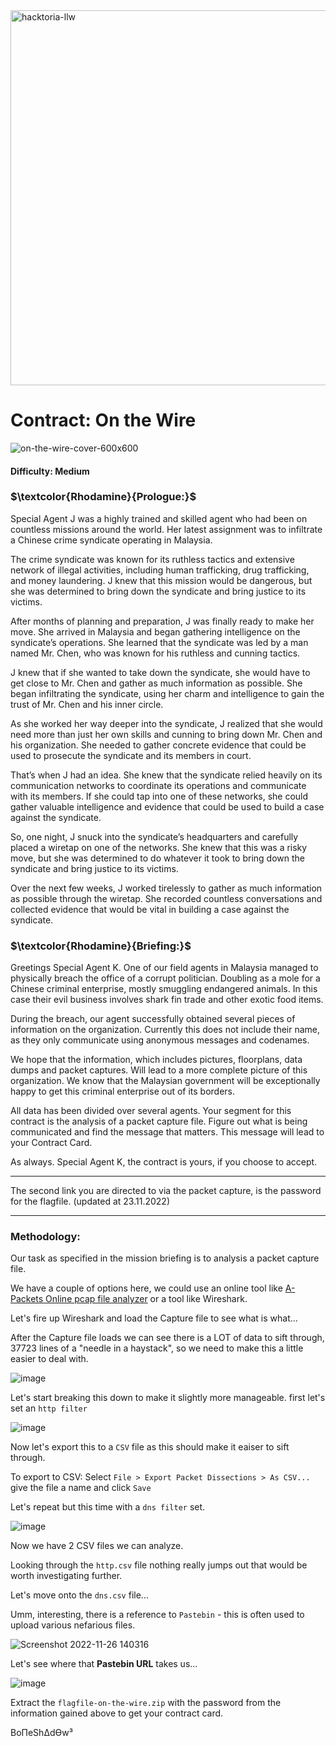 <img width="600" alt="hacktoria-llw" src="https://user-images.githubusercontent.com/117080369/203552008-2d0e0a07-1815-485b-8f3f-ae7ed7258af8.png">

# Contract: On the Wire
![on-the-wire-cover-600x600](https://user-images.githubusercontent.com/117080369/204089579-690a2968-bd82-45b8-87b2-bc5093741877.png)

#### Difficulty: Medium

### **$\textcolor{Rhodamine}{Prologue:}$**
Special Agent J was a highly trained and skilled agent who had been on countless missions around the world. Her latest assignment was to infiltrate a Chinese crime syndicate operating in Malaysia.

The crime syndicate was known for its ruthless tactics and extensive network of illegal activities, including human trafficking, drug trafficking, and money laundering. J knew that this mission would be dangerous, but she was determined to bring down the syndicate and bring justice to its victims.

After months of planning and preparation, J was finally ready to make her move. She arrived in Malaysia and began gathering intelligence on the syndicate’s operations. She learned that the syndicate was led by a man named Mr. Chen, who was known for his ruthless and cunning tactics.

J knew that if she wanted to take down the syndicate, she would have to get close to Mr. Chen and gather as much information as possible. She began infiltrating the syndicate, using her charm and intelligence to gain the trust of Mr. Chen and his inner circle.

As she worked her way deeper into the syndicate, J realized that she would need more than just her own skills and cunning to bring down Mr. Chen and his organization. She needed to gather concrete evidence that could be used to prosecute the syndicate and its members in court.

That’s when J had an idea. She knew that the syndicate relied heavily on its communication networks to coordinate its operations and communicate with its members. If she could tap into one of these networks, she could gather valuable intelligence and evidence that could be used to build a case against the syndicate.

So, one night, J snuck into the syndicate’s headquarters and carefully placed a wiretap on one of the networks. She knew that this was a risky move, but she was determined to do whatever it took to bring down the syndicate and bring justice to its victims.

Over the next few weeks, J worked tirelessly to gather as much information as possible through the wiretap. She recorded countless conversations and collected evidence that would be vital in building a case against the syndicate.

### **$\textcolor{Rhodamine}{Briefing:}$**
Greetings Special Agent K. One of our field agents in Malaysia managed to physically breach the office of a corrupt politician. Doubling as a mole for a Chinese criminal enterprise, mostly smuggling endangered animals. In this case their evil business involves shark fin trade and other exotic food items.

During the breach, our agent successfully obtained several pieces of information on the organization. Currently this does not include their name, as they only communicate using anonymous messages and codenames.

We hope that the information, which includes pictures, floorplans, data dumps and packet captures. Will lead to a more complete picture of this organization. We know that the Malaysian government will be exceptionally happy to get this criminal enterprise out of its borders.

All data has been divided over several agents. Your segment for this contract is the analysis of a packet capture file. Figure out what is being communicated and find the message that matters. This message will lead to your Contract Card.

As always. Special Agent K, the contract is yours, if you choose to accept.

---

The second link you are directed to via the packet capture, is the password for the flagfile. (updated at 23.11.2022)

---

### Methodology:
Our task as specified in the mission briefing is to analysis a packet capture file.

We have a couple of options here, we could use an online tool like <a href="https://apackets.com/">A-Packets Online pcap file analyzer</a> or a tool like Wireshark.

Let's fire up Wireshark and load the Capture file to see what is what...

After the Capture file loads we can see there is a LOT of data to sift through, 37723 lines of a "needle in a haystack", so we need to make this a little easier to deal with.

![image](https://user-images.githubusercontent.com/117080369/204091791-97339f55-9ac1-4a11-966e-507aa326af69.png)

Let's start breaking this down to make it slightly more manageable. first let's set an `http filter`

![image](https://user-images.githubusercontent.com/117080369/204092108-3b1b15f5-737f-43e8-bc24-6b9313b64150.png)

Now let's export this to a `CSV` file as this should make it eaiser to sift through.

To export to CSV: Select `File > Export Packet Dissections > As CSV...` give the file a name and click `Save`

Let's repeat but this time with a `dns filter` set.

![image](https://user-images.githubusercontent.com/117080369/204092343-0610d247-578e-4c16-9580-e1908a7245b8.png)

Now we have 2 CSV files we can analyze.

Looking through the `http.csv` file nothing really jumps out that would be worth investigating further.

Let's move onto the `dns.csv` file...

Umm, interesting, there is a reference to `Pastebin` - this is often used to upload various nefarious files.

![Screenshot 2022-11-26 140316](https://user-images.githubusercontent.com/117080369/204092719-48a92132-0ac3-429d-bd07-04257c9d5682.png)

Let's see where that **Pastebin URL** takes us...

![image](https://user-images.githubusercontent.com/117080369/204093359-e40c8d2d-6d33-48ea-82ac-643bde4dc183.png)

Extract the `flagfile-on-the-wire.zip` with the password from the information gained above to get your contract card.


BoΠeShΔdϴw³
